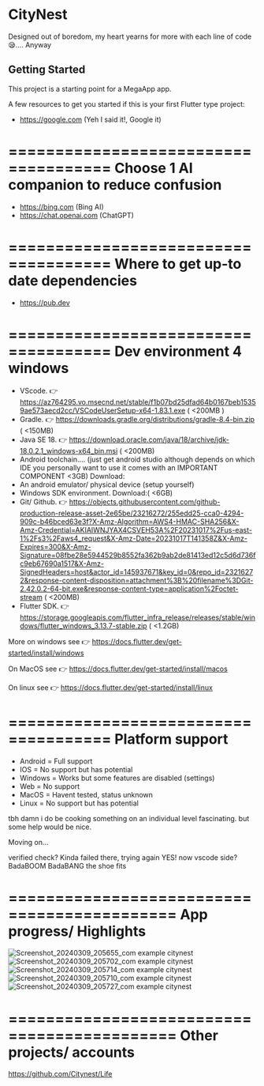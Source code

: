 # CityNest

Designed out of boredom, my heart yearns for more with each line of code😪....
Anyway

## Getting Started

This project is a starting point for a MegaApp app.

A few resources to get you started if this is your first Flutter type project:

- https://google.com (Yeh I said it!, Google it)

=====================================
Choose 1 AI companion to reduce confusion
============================================

- https://bing.com (Bing AI)
- https://chat.openai.com (ChatGPT)

=====================================
Where to get up-to date dependencies
============================================

- https://pub.dev

=====================================
Dev environment 4 windows
============================================

- VScode. 👉 https://az764295.vo.msecnd.net/stable/f1b07bd25dfad64b0167beb15359ae573aecd2cc/VSCodeUserSetup-x64-1.83.1.exe ( <200MB )
- Gradle. 👉 https://downloads.gradle.org/distributions/gradle-8.4-bin.zip ( <150MB)
- Java SE 18. 👉 https://download.oracle.com/java/18/archive/jdk-18.0.2.1_windows-x64_bin.msi ( <200MB)
- Android toolchain.... (just get android studio although depends on which IDE you personally want to use
  it comes with an IMPORTANT COMPONENT <3GB) Download:
- An android emulator/ physical device (setup yourself)
- Windows SDK environment. Download:( <6GB)
- Git/ Github. 👉 https://objects.githubusercontent.com/github-production-release-asset-2e65be/23216272/255edd25-cca0-4294-909c-b46bced63e3f?X-Amz-Algorithm=AWS4-HMAC-SHA256&X-Amz-Credential=AKIAIWNJYAX4CSVEH53A%2F20231017%2Fus-east-1%2Fs3%2Faws4_request&X-Amz-Date=20231017T141358Z&X-Amz-Expires=300&X-Amz-Signature=08fbe28e5944529b8552fa362b9ab2de81413ed12c5d6d736fc9eb67690a1517&X-Amz-SignedHeaders=host&actor_id=145937671&key_id=0&repo_id=23216272&response-content-disposition=attachment%3B%20filename%3DGit-2.42.0.2-64-bit.exe&response-content-type=application%2Foctet-stream ( <200MB)
- Flutter SDK. 👉 https://storage.googleapis.com/flutter_infra_release/releases/stable/windows/flutter_windows_3.13.7-stable.zip ( <1.2GB)

More on windows see 👉 https://docs.flutter.dev/get-started/install/windows

On MacOS see 👉 https://docs.flutter.dev/get-started/install/macos

On linux see 👉 https://docs.flutter.dev/get-started/install/linux

=====================================
Platform support
============================================

- Android = Full support
- IOS = No support but has potential
- Windows = Works but some features are disabled (settings)
- Web = No support
- MacOS = Havent tested, status unknown
- Linux = No support but has potential

tbh damn i do be cooking something on an individual level
fascinating.  but some help would be nice.

Moving on...


verified check?
Kinda failed there, trying again
YES! now vscode side?
BadaBOOM BadaBANG the shoe fits


============================================
App progress/ Highlights
============================================

![Screenshot_20240309_205655_com example citynest](https://github.com/G-Titan/CityNest/assets/145937671/ba8367fc-67f6-490b-a3c8-fe49239fa811)
![Screenshot_20240309_205702_com example citynest](https://github.com/G-Titan/CityNest/assets/145937671/a31d4615-934d-4f33-9596-11900e166c6d)  
![Screenshot_20240309_205714_com example citynest](https://github.com/G-Titan/CityNest/assets/145937671/5f2ca645-456c-4049-9e53-cf259042bced)  
![Screenshot_20240309_205710_com example citynest](https://github.com/G-Titan/CityNest/assets/145937671/684b3474-0554-4b42-8c5d-677bb0b7a622)
![Screenshot_20240309_205727_com example citynest](https://github.com/G-Titan/CityNest/assets/145937671/7d17b0c1-2aa4-4c1d-b113-9a6871302726)

============================================
Other projects/ accounts
============================================
https://github.com/Citynest/Life